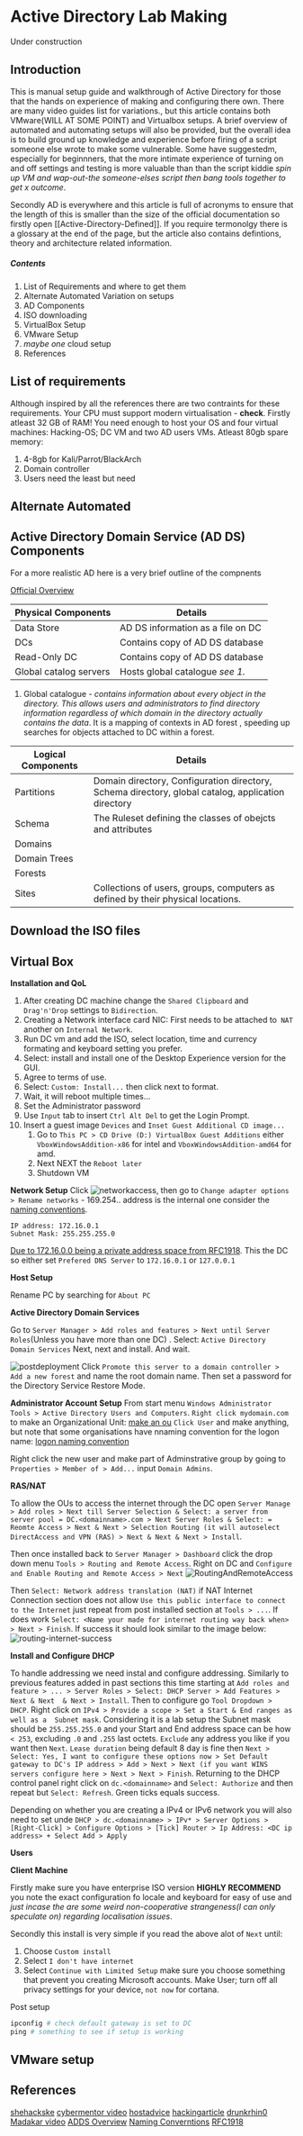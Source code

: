 # Active Directory Lab Making

Under construction

## Introduction
This is manual setup guide and walkthrough of Active Directory for those that the hands on experience of making and configuring there own. There are many video guides list for variations., but this article contains both VMware(WILL AT SOME POINT) and Virtualbox setups. A brief overview of automated and automating setups will also be provided, but the overall idea is to build ground up knowledge and experience before firing of a script someone else wrote to make some vulnerable. Some have suggestedm, especially for beginnners, that the more intimate experience of turning on and off settings and testing is more valuable than than the script kiddie *spin up VM and wap-out-the someone-elses script then bang tools together to get x outcome*. 

Secondly AD is everywhere and this article is full of acronyms to ensure that the length of this is smaller than the size of the official documentation so firstly open [[Active-Directory-Defined]]. If you require termonolgy there is a glossary at the end of the page, but the article also contains defintions, theory and architecture related information. 

##### Contents
1. List of Requirements and where to get them
2. Alternate Automated Variation on setups
3. AD Components
4. ISO downloading
5. VirtualBox Setup
6. VMware Setup
7. *maybe one* cloud setup
8. References


## List of requirements
Although inspired by all the references there are two contraints for these requirements. Your CPU must support modern virtualisation - **check**. Firstly atleast 32 GB of RAM! You need enough to host your OS and four virtual machines: Hacking-OS; DC VM and two AD users VMs. Atleast 80gb spare memory:
1. 4-8gb for Kali/Parrot/BlackArch
2. Domain controller
3. Users need the least but need 

## Alternate Automated 


## Active Directory Domain Service (AD DS) Components

For a more realistic AD here is a very brief outline of the compnents

[Official Overview](https://docs.microsoft.com/en-us/windows-server/identity/ad-ds/get-started/virtual-dc/active-directory-domain-services-overview)


Physical Components | Details
--- | ---
Data Store | AD DS information as a file on DC  
DCs | Contains copy of AD DS database
Read-Only DC | Contains copy of AD DS database
Global catalog servers | Hosts global catalogue *see 1.*

1. Global catalogue - *contains information about every object in the directory. This allows users and administrators to find directory information regardless of which domain in the directory actually contains the data*. It is a mapping of contexts in AD forest , speeding up searches for objects attached to DC within a forest.  

Logical Components | Details
--- | ---
Partitions | Domain directory, Configuration directory, Schema directory, global catalog, application directory
Schema | The Ruleset defining the classes of obejcts and attributes
Domains | 
Domain Trees | 
Forests |
Sites | Collections of users, groups, computers as defined by their physical locations.

## Download the ISO files

## Virtual Box
**Installation and QoL**
1. After creating DC machine change the `Shared Clipboard` and `Drag'n'Drop` settings to `Bidirection`.
1. Creating a Network interface card NIC: First needs to be attached to` NAT`  another on `Internal Network`.
1. Run DC vm and add the ISO, select location, time and currency formating and keyboard setting you prefer.
1. Select: install and install one of the Desktop Experience version for the GUI. 
1. Agree to terms of use.
1. Select: `Custom: Install...` then click next to format.
1. Wait, it will reboot multiple times...
1. Set the Administrator password
1. Use `Input` tab to insert `Ctrl Alt Del` to get the Login Prompt.
1. Insert a guest image `Devices` and `Inset Guest Additional CD image...` 
	1. Go to `This PC > CD Drive (D:) VirtualBox Guest Additions` either `VboxWindowsAddition-x86` for intel and `VboxWindowsAddition-amd64` for amd.
	2. Next NEXT the `Reboot later`
	3. Shutdown VM

**Network Setup**
Click ![networkaccess](Images/adlab-networkaccess-taskbar.png), then  go to `Change adapter options > Rename networks` - 169.254.. address is the internal one consider the [naming conventions](https://social.technet.microsoft.com/wiki/contents/articles/34981.active-directory-best-practices-for-internal-domain-and-network-names.aspx).
```
IP address: 172.16.0.1
Subnet Mask: 255.255.255.0
```
[Due to 172.16.0.0 being a private address space from RFC1918](https://www.rfc-editor.org/rfc/rfc1918). This the DC so either set `Prefered DNS Server` to `172.16.0.1` or `127.0.0.1`

**Host Setup**

Rename PC by searching  for `About PC`

**Active Directory Domain Services**

Go to `Server Manager > Add roles and features > Next until Server Roles`(Unless you have more than one DC) . Select: `Active Directory Domain Services` Next, next  and install. And wait.

![postdeployment](Images/adlab-click-post-deployment-flag.png)
Click `Promote this server to a domain controller > Add a new forest` and name the root domain name. Then set a password for the Directory Service Restore Mode.
 
 **Administrator Account Setup**
 From start menu `Windows Administrator Tools > Active Directory Users and Computers`. `Right click mydomain.com` to make an Organizational Unit: 
 [make an ou](Images/adlab-make-ou.png) 
 `Click User` and make anything, but note that some organisations have nnaming convention for the logon name:
 [logon naming convention](Images/adlab-admin-setup.png)
 
 Right click the new user and make part of Adminstrative group by going to `Properties > Member of > Add...` input `Domain Admins`. 
 
**RAS/NAT** 

To allow the OUs to access the internet through the DC open `Server Manage > Add roles > Next till Server Selection & Select: a server from server pool = DC.<domainname>.com > Next Server Roles & Select: = Reomte Access > Next & Next > Selection Routing (it will autoselect DirectAccess and VPN (RAS) > Next & Next & Next > Install`.

Then once installed back to `Server Manager > Dashboard` click the drop down menu `Tools > Routing and Remote Access`. Right on DC and `Configure and Enable Routing and Remote Access > Next`
![RoutingAndRemoteAccess](Images/adlab-routing-and-remote-access.png)

Then `Select: Network address translation (NAT)` if NAT Internet Connection section does not allow `Use this public interface to connect to the Internet` just repeat from post installed section at `Tools > ...`. If does work `Select: <Name your made for internet routing way back when> > Next > Finish`. If success it should look similar to the image below:
![routing-internet-success](Images/adlab-internet-for-users-success.png)

**Install and Configure DHCP**

To handle addressing we need instal and configure addressing. Similarly to previous features added in past sections this time starting at `Add roles and feature > ... > Server Roles > Select: DHCP Server > Add Features > Next & Next  & Next > Install`. Then to configure go `Tool Dropdown > DHCP`. Right click on `IPv4 > Provide a scope > Set a Start & End ranges as well as a  Subnet mask`. Considering it is a lab setup the Subnet mask should be `255.255.255.0` and your Start and End address space can be how `< 253`, excluding `.0` and `.255` last octets. `Exclude` any address you like if you want then `Next`. `Lease duration` being default 8 day is fine then `Next > Select: Yes, I want to configure these options now > Set Default gateway to DC's IP address > Add > Next > Next (if you want WINS servers configure here > Next > Next > Finish`. Returning to the DHCP control panel right click on `dc.<domainname>` and `Select: Authorize` and then repeat but `Select: Refresh`. Green ticks equals success.

Depending on whether you are creating a IPv4 or IPv6 network you will also need to set unde `DHCP > dc.<domainname> > IPv* > Server Options > [Right-Click] > Configure Options > [Tick] Router > Ip Address: <DC ip address> + Select Add > Apply`

**Users**

**Client Machine** 

Firstly make sure you have enterprise ISO  version
**HIGHLY RECOMMEND** you note the exact configuration fo locale and keyboard for easy of use and *just incase the are some weird non-cooperative strangeness(I can only speculate on) regarding localisation issues*. 

Secondly this install is very simple if you read the above alot of `Next` until:
1. Choose `Custom install`
1. Select `I don't have internet`
1. Select `Continue with Limited Setup` make sure you choose something that prevent you creating Microsoft accounts.
Make User; turn off all privacy settings for your device, `not now`  for cortana.

Post setup
```powershell
ipconfig # check default gateway is set to DC
ping # something to see if setup is working
```

## VMware setup


## References
[shehackske](https://shehackske.medium.com/active-directory-how-to-set-up-an-ad-lab-66647fb453c0)
[cybermentor video](https://www.youtube.com/watch?v=xftEuVQ7kY0)
[hostadvice](https://hostadvice.com/how-to/how-to-install-virtualbox-on-windows-server-2022/#paragraph3)
[hackingarticle](https://www.hackingarticles.in/active-directory-pentesting-lab-setup/)
[drunkrhin0](https://medium.com/swlh/building-an-active-directory-lab-part-1a-automatedlab-fc2399ebe5be)
[Madakar video](https://www.youtube.com/watch?v=MHsI8hJmggI)
[ADDS Overview](https://docs.microsoft.com/en-us/windows-server/identity/ad-ds/get-started/virtual-dc/active-directory-domain-services-overview)
[Naming Converntions](https://social.technet.microsoft.com/wiki/contents/articles/34981.active-directory-best-practices-for-internal-domain-and-network-names.aspx)
[RFC1918](https://www.rfc-editor.org/rfc/rfc1918)
